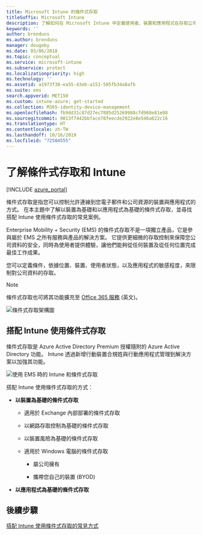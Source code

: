 ```yaml
---
title: Microsoft Intune 的條件式存取
titleSuffix: Microsoft Intune
description: 了解如何在 Microsoft Intune 中定義使用者、裝置和應用程式在存取公司資源之前必須符合的條件。
keywords: ''
author: brenduns
ms.author: brenduns
manager: dougeby
ms.date: 03/06/2018
ms.topic: conceptual
ms.service: microsoft-intune
ms.subservice: protect
ms.localizationpriority: high
ms.technology: ''
ms.assetid: a1973f38-ea55-43eb-a151-505fb34a8afb
ms.suite: ems
search.appverid: MET150
ms.custom: intune-azure; get-started
ms.collection: M365-identity-device-management
ms.openlocfilehash: fb9dd31c87d27ec7885d25269988cfd968e81e08
ms.sourcegitcommit: 9013f7442bbface78feecde2922e8e546a622c16
ms.translationtype: HT
ms.contentlocale: zh-TW
ms.lasthandoff: 10/16/2019
ms.locfileid: "72504555"
---
```

# <a name="learn-about-conditional-access-and-intune"></a>了解條件式存取和 Intune

[!INCLUDE [azure_portal](../includes/azure_portal.md)]

條件式存取是指您可以控制允許連線到您電子郵件和公司資源的裝置與應用程式的方式。 在本主題中了解以裝置為基礎和以應用程式為基礎的條件式存取，並尋找搭配 Intune 使用條件式存取的常見案例。

Enterprise Mobility + Security (EMS) 的條件式存取不是一項獨立產品，它是參與屬於 EMS 之所有服務與產品的解決方案。 它提供更細微的存取控制來保障您公司資料的安全，同時為使用者提供體驗，讓他們能夠從任何裝置及從任何位置完成最佳工作成果。

您可以定義條件，依據位置、裝置、使用者狀態，以及應用程式的敏感程度，來限制對公司資料的存取。

> [!NOTE] 
> 條件式存取也可將其功能擴充至 [Office 365 服務](https://docs.microsoft.com/office365/enterprise/office-365-client-support-conditional-access) \(英文\)。

![條件式存取架構圖](./media/conditional-access/ca-diagram-1.png)

## <a name="use-conditional-access-with-intune"></a>搭配 Intune 使用條件式存取

條件式存取是 Azure Active Directory Premium 授權隨附的 Azure Active Directory 功能。 Intune 透過新增行動裝置合規姓與行動應用程式管理到解決方案以加強其功能。 

![使用 EMS 時的 Intune 和條件式存取](./media/conditional-access/intune-with-ca-1.png)

搭配 Intune 使用條件式存取的方式：

- **以裝置為基礎的條件式存取**

  - 適用於 Exchange 內部部署的條件式存取

  - 以網路存取控制為基礎的條件式存取

  - 以裝置風險為基礎的條件式存取

  - 適用於 Windows 電腦的條件式存取

    - 屬公司擁有

    - 攜帶您自己的裝置 (BYOD)

- **以應用程式為基礎的條件式存取**

## <a name="next-steps"></a>後續步驟

[搭配 Intune 使用條件式存取的常見方式](conditional-access-intune-common-ways-use.md)
